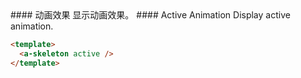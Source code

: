 <cn>
#### 动画效果
显示动画效果。
</cn>

<us>
#### Active Animation
Display active animation.
</us>

```html
<template>
  <a-skeleton active />
</template>
```
